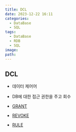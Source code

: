 ```yaml
---
title: DCL
date: 2023-12-22 16:11
categories:
  - DataBase
  - SQL
tags:
  - DataBase
  - RDB
  - SQL
image: 
path:
---
```


## DCL
+ 데이터 제어어
+ DB에 대한 접근 권한을 주고 회수

+ [GRANT](https://sonjh919.github.io/posts/GRANT)
+ [REVOKE](https://sonjh919.github.io/posts/REVOKE)
+ [RULE](https://sonjh919.github.io/posts/RULE)